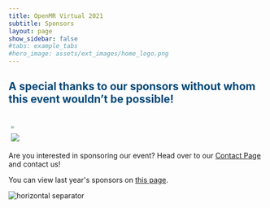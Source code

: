 ```yaml
---
title: OpenMR Virtual 2021
subtitle: Sponsors
layout: page
show_sidebar: false
#tabs: example_tabs
#hero_image: assets/ext_images/home_logo.png
---
```


<style>
.img1 {
  width: 80%;
  height: auto;
  display: inline-block;
}

/* Two image containers */
.column {
  float: left;
  width: 50%;
  padding: 5px;
}

/* Clear floats after image containers */
.row::after {
  content: "";
  clear: both;
  display: table;
}
</style>

## <span style="color:#004777"> A special thanks to our sponsors without whom this event wouldn’t be possible! </span>
<br>
<div class="row">
  <div class="column">
    <a href="https://www.merckgroup.com/en" target="_blank"><img src="../../img/sponsors-21/MERCK.jpg" style="zoom:35%"/></a>
  </div>
  <div class="column">
    <a href="https://www.ieee.org/" target="_blank"><img src="../../img/sponsors-21/ieee.png" /></a>
  </div>
</div>

<p>Are you interested in sponsoring our event? Head over to our <a href="../../page-contact">Contact Page</a> and contact us!

You can view last year's sponsors on <a href="../../2020/page-sponsors">this page</a>.</p>

<img class="img-separator" src="{{ site.baseurl }}/assets/ext_images/2020/post_separator.png" alt="horizontal separator" /> 
<br>
<a href="#"><i class="fas fa-arrow-alt-circle-up" style="position: relative; top: -3px; text-indent: 0px; vertical-align: middle; color:#004777;"></i></a>
